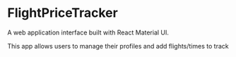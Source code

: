 # FlightPriceTracker
A web application interface built with React Material UI.

This app allows users to manage their profiles and add flights/times to track
